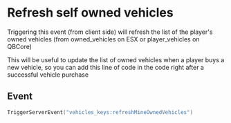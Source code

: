 # Refresh self owned vehicles

Triggering this event (from client side) will refresh the list of the player's owned vehicles (from owned_vehicles on ESX or player_vehicles on QBCore)

This will be useful to update the list of owned vehicles when a player buys a new vehicle, so you can add this line of code in the code right after a successful vehicle purchase

## Event
```lua
TriggerServerEvent("vehicles_keys:refreshMineOwnedVehicles")
```